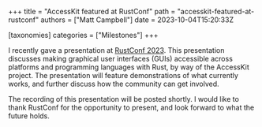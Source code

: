 +++
title = "AccessKit featured at RustConf"
path = "accesskit-featured-at-rustconf"
authors = ["Matt Campbell"]
date = 2023-10-04T15:20:33Z

[taxonomies]
categories = ["Milestones"]
+++

I recently gave a presentation at [RustConf 2023](https://rustconf.com/schedule/making-guis-accessible-across-platforms-and-languages-with-rust). This presentation discusses making graphical user interfaces (GUIs) accessible across platforms and programming languages with Rust, by way of the AccessKit project. The presentation will feature demonstrations of what currently works, and further discuss how the community can get involved.

The recording of this presentation will be posted shortly. I would like to thank RustConf for the opportunity to present, and look forward to what the future holds.
